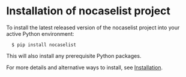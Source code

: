 Installation of nocaselist project
=======================================================

To install the latest released version of the
nocaselist project into your active Python environment:

      $ pip install nocaselist

This will also install any prerequisite Python packages.

For more details and alternative ways to install, see
[Installation](https://nocaselist.readthedocs.io/en/stable/intro.html#installation).
